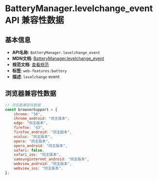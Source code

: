 # BatteryManager.levelchange_event API 兼容性数据

## 基本信息

- **API名称**: `BatteryManager.levelchange_event`
- **MDN文档**: [BatteryManager.levelchange_event](https://developer.mozilla.org/docs/Web/API/BatteryManager/levelchange_event)
- **规范文档**: [查看规范](https://w3c.github.io/battery/#dfn-levelchange,https://w3c.github.io/battery/#dom-batterymanager-onlevelchange)
- **标签**: `web-features:battery`
- **描述**: `levelchange` event

## 浏览器兼容性数据

```javascript
// 浏览器兼容性数据
const browserSupport = {
    chrome: "38",
    chrome_android: "同主版本",
    edge: "同主版本",
    firefox: "43",
    firefox_android: "同主版本",
    oculus: "同主版本",
    opera: "同主版本",
    opera_android: "同主版本",
    safari: false,
    safari_ios: "同主版本",
    samsunginternet_android: "同主版本",
    webview_android: "同主版本",
    webview_ios: "同主版本",
};

```

